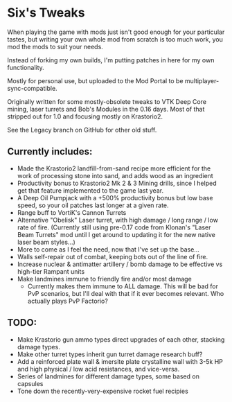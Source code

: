 # Six's Tweaks
When playing the game with mods just isn't good enough for your particular tastes, but writing your own whole mod from scratch is too much work, you mod the mods to suit your needs.

Instead of forking my own builds, I'm putting patches in here for my own functionality.

Mostly for personal use, but uploaded to the Mod Portal to be multiplayer-sync-compatible.

Originally written for some mostly-obsolete tweaks to VTK Deep Core mining, laser turrets and Bob's Modules in the 0.16 days. Most of that stripped out for 1.0 and focusing mostly on Krastorio2.

See the Legacy branch on GitHub for other old stuff.

## Currently includes:
* Made the Krastorio2 landfill-from-sand recipe more efficient for the work of processing stone into sand, and adds wood as an ingredient
* Productivity bonus to Krastorio2 Mk 2 & 3 Mining drills, since I helped get that feature implemented to the game last year.
* A Deep Oil Pumpjack with a +500% productivity bonus but low base speed, so your oil patches last longer at a given rate.
* Range buff to VortiK's Cannon Turrets
* Alternative "Obelisk" Laser turret, with high damage / long range / low rate of fire. (Currently still using pre-0.17 code from Klonan's "Laser Beam Turrets" mod until I get around to updating it for the new native laser beam styles...)
* More to come as I feel the need, now that I've set up the base...
* Walls self-repair out of combat, keeping bots out of the line of fire.
* Increase nuclear & antimatter artillery / bomb damage to be effective vs high-tier Rampant units
* Make landmines immune to friendly fire and/or most damage
  * Currently makes them immune to ALL damage. This will be bad for PvP scenarios, but I'll deal with that if it ever becomes relevant. Who actually plays PvP Factorio?

## TODO:
* Make Krastorio gun ammo types direct upgrades of each other, stacking damage types.
* Make other turret types inherit gun turret damage research buff?
* Add a reinforced plate wall & imersite plate crystalline wall with 3-5k HP and high physical / low acid resistances, and vice-versa.
* Series of landmines for different damage types, some based on capsules
* Tone down the recently-very-expensive rocket fuel recipies
